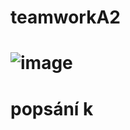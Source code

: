 # teamworkA2
# ![image](https://github.com/user-attachments/assets/664f9518-9d84-49d7-9d36-70bfb2f9c49c)
# popsání k
